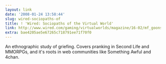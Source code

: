 ```yaml
---
layout: link
date: '2008-01-24 13:58:44'
slug: wired-sociopaths-of
title: ! 'Wired: Sociopaths of the Virtual World'
link: http://www.wired.com/gaming/virtualworlds/magazine/16-02/mf_goons?currentPage=2
extra: bae4205ae5e67265c718791ee71f70f0
---
```


An ethnographic study of griefing. Covers pranking in Second Life and MMORPGs, and it's roots in web communities like Something Awful and 4chan.